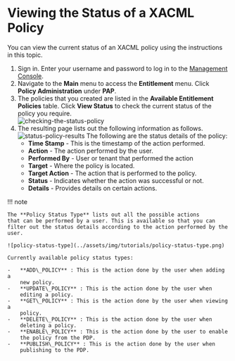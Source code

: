 # Viewing the Status of a XACML Policy

You can view the current status of an XACML policy using the
instructions in this topic.

1.  Sign in. Enter your username and password to log in to the
    [Management Console](../../setup/getting-started-with-the-management-console).
2.  Navigate to the **Main** menu to access the **Entitlement** menu.
    Click **Policy Administration** under **PAP**.
3.  The policies that you created are listed in the **Available
    Entitlement Policies** table. Click **View Status** to check the
    current status of the policy you require.  
    ![checking-the-status-policy](../assets/img/tutorials/checking-the-status-policy.png)
4.  The resulting page lists out the following information as follows.  
    ![status-policy-results](../assets/img/tutorials/status-policy-results.png) 
    The following are the status details of the policy:  
    -   **Time Stamp** - This is the timestamp of the action performed.
    -   **Action** - The action performed by the user.
    -   **Performed By** - User or tenant that performed the action
    -   **Target** - Where the policy is located.
    -   **Target Action** - The action that is performed to the policy.
    -   **Status** - Indicates whether the action was successful or not.
    -   **Details** - Provides details on certain actions.

!!! note
    
    The **Policy Status Type** lists out all the possible actions
    that can be performed by a user. This is available so that you can
    filter out the status details according to the action performed by the
    user.
    
    ![policy-status-type](../assets/img/tutorials/policy-status-type.png)
    
    Currently available policy status types:
    
    -   **ADD\_POLICY** : This is the action done by the user when adding a
        new policy.
    -   **UPDATE\_POLICY** : This is the action done by the user when
        editing a policy.
    -   **GET\_POLICY** : This is the action done by the user when viewing a
        policy.
    -   **DELETE\_POLICY** : This is the action done by the user when
        deleting a policy.
    -   **ENABLE\_POLICY** : This is the action done by the user to enable
        the policy from the PDP.
    -   **PUBLISH\_POLICY** : This is the action done by the user when
        publishing to the PDP.
    
